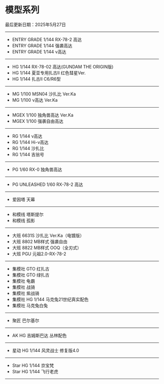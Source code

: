 # 模型系列

最后更新日期：2025年5月27日

---

- ENTRY GRADE 1/144 RX-78-2 高达
- ENTRY GRADE 1/144 强袭高达
- ENTRY GRADE 1/144 ν高达

---

- HG 1/144 RX-78-02 高达(GUNDAM THE ORIGIN版)
- HG 1/144 夏亚专用扎古II 红色彗星Ver.
- HG 1/144 扎古II C6/R6型

---

- MG 1/100 MSN04 沙扎比 Ver.Ka
- MG 1/100 ν高达 Ver.Ka

---

- MGEX 1/100 独角兽高达 Ver.Ka
- MGEX 1/100 强袭自由高达

---

- RG 1/144 ν高达
- RG 1/144 Hi-ν高达
- RG 1/144 沙扎比
- RG 1/144 吉翁号

---

- PG 1/60 RX-0 独角兽高达

---

- PG UNLEASHED 1/60 RX-78-2 高达

---

- 爱因塔 天幕

---

- 和模线 塔斯提尔
- 和模线 孤影

---

- 大班 6631S 沙扎比 Ver.Ka（电镀版）
- 大班 8802 MB样式 强袭自由
- 大班 8822 MB样式 OOQ（全刃式）
- 大班 PGU 元祖2.0-RX-78-2

---

- 集模社 GTO 红扎古
- 集模社 GTO 绿扎古
- 集模社 龟霸
- 集模社 战骑
- 集模社 紫战骑
- 集模社 HG 1/144 马克兔21世纪真实配色
- 集模社 马克兔白兔

---

- 聚匠 巴尔基尔

---

- AK HG 吉姆斯巴达 丛林配色

---

- 星动 HG 1/144 风灵战士 修复版4.0

---

- Star HG 1/144 京宝梵
- Star HG 1/144 飞行老虎

---
